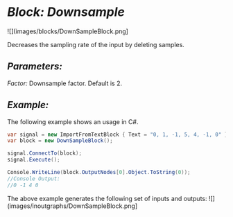 # *Block: Downsample*
![](images/blocks/DownSampleBlock.png]

Decreases the sampling rate of the input by deleting samples.

## *Parameters:*

*Factor:* Downsample factor. Default is 2.

## *Example:*

The following example shows an usage in C#.

```csharp
var signal = new ImportFromTextBlock { Text = "0, 1, -1, 5, 4, -1, 0" };
var block = new DownSampleBlock();

signal.ConnectTo(block);
signal.Execute();

Console.WriteLine(block.OutputNodes[0].Object.ToString(0));
//Console Output:
//0 -1 4 0
```

The above example generates the following set of inputs and outputs:
![](images/inoutgraphs/DownSampleBlock.png]

